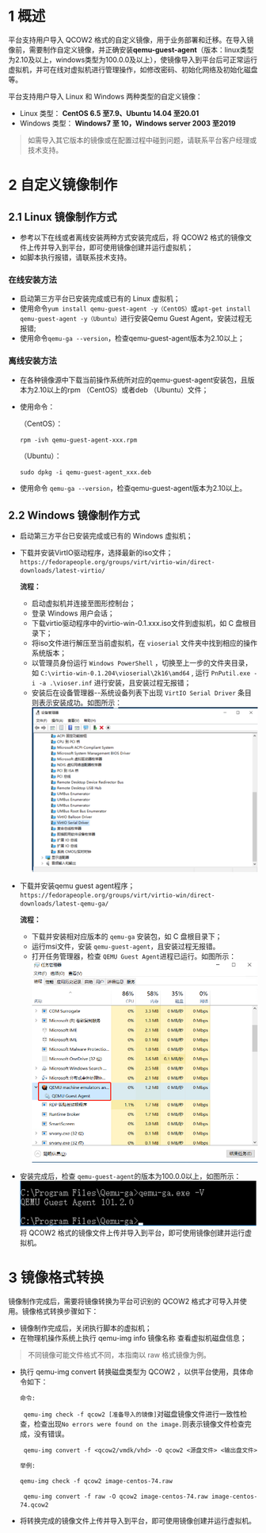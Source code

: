 # 1 概述
平台支持用户导入 QCOW2 格式的自定义镜像，用于业务部署和迁移。在导入镜像前，需要制作自定义镜像，并正确安装**qemu-guest-agent**（版本：linux类型为2.10及以上，windows类型为100.0.0及以上），使镜像导入到平台后可正常运行虚拟机，并可在线对虚拟机进行管理操作，如修改密码、初始化网络及初始化磁盘等。

平台支持用户导入 Linux 和 Windows 两种类型的自定义镜像：

* Linux 类型： **CentOS 6.5 至7.9、Ubuntu 14.04 至20.01**
* Windows 类型： **Windows7 至 10，Windows server 2003 至2019**

>如需导入其它版本的镜像或在配置过程中碰到问题，请联系平台客户经理或技术支持。

# 2 自定义镜像制作
## 2.1 Linux 镜像制作方式
* 参考以下在线或者离线安装两种方式安装完成后，将 QCOW2 格式的镜像文件上传并导入到平台，即可使用镜像创建并运行虚拟机；
* 如脚本执行报错，请联系技术支持。
### 在线安装方法
* 启动第三方平台已安装完成或已有的 Linux 虚拟机；
* 使用命令`yum install qemu-guest-agent -y（CentOS）`或`apt-get install qemu-guest-agent -y（Ubuntu）`进行安装Qemu Guest Agent，安装过程无报错;
* 使用命令`qemu-ga --version`，检查qemu-guest-agent版本为2.10以上；

### 离线安装方法

* 在各种镜像源中下载当前操作系统所对应的qemu-guest-agent安装包，且版本为2.10以上的rpm （CentOS）或者deb （Ubuntu）文件；
* 使用命令：

    （CentOS）：

    `rpm -ivh qemu-guest-agent-xxx.rpm`

    （Ubuntu）：

    `sudo dpkg -i qemu-guest-agent_xxx.deb`

* 使用命令 `qemu-ga --version`，检查qemu-guest-agent版本为2.10以上。


## 2.2 Windows 镜像制作方式
* 启动第三方平台已安装完成或已有的 Windows 虚拟机；
* 下载并安装VirtIO驱动程序，选择最新的iso文件；
`https://fedorapeople.org/groups/virt/virtio-win/direct-downloads/latest-virtio/`

    **流程：**

    * 启动虚拟机并连接至图形控制台；
    *  登录 Windows 用户会话；
    *  下载virtio驱动程序中的virtio-win-0.1.xxx.iso文件到虚拟机，如 C 盘根目录下；
    *  将iso文件进行解压至当前虚拟机，在 `vioserial` 文件夹中找到相应的操作系统版本；
    *  以管理员身份运行 `Windows PowerShell` ，切换至上一步的文件夹目录， 如
    `C:\virtio-win-0.1.204\vioserial\2k16\amd64` , 运行 `PnPutil.exe -i -a .\vioser.inf` 进行安装，且安装过程无报错；
    *  安装后在设备管理器--系统设备列表下出现 `VirtIO Serial Driver` 条目则表示安装成功。如图所示：
       ![virtio](../images/customimage/virtio.png)
    
*  下载并安装qemu guest agent程序；
    `https://fedorapeople.org/groups/virt/virtio-win/direct-downloads/latest-qemu-ga/`

     **流程：**
    * 下载并安装相对应版本的 `qemu-ga` 安装包，如 C 盘根目录下；
    * 运行msi文件，安装 `qemu-guest-agent`，且安装过程无报错。
    * 打开任务管理器，检查 `QEMU Guest Agent`进程已运行。如图所示：
    ![virtio](../images/customimage/qga.png)

* 安装完成后，检查 `qemu-guest-agent`的版本为100.0.0以上，如图所示：
 ![win-qga-version](../images/customimage/win-qga-version.png)
 将 QCOW2 格式的镜像文件上传并导入到平台，即可使用镜像创建并运行虚拟机。

# 3 镜像格式转换
镜像制作完成后，需要将镜像转换为平台可识别的 QCOW2 格式才可导入并使用。镜像格式转换步骤如下：
* 镜像制作完成后，关闭执行脚本的虚拟机；
* 在物理机操作系统上执行 qemu-img info 镜像名称 查看虚拟机磁盘信息；
>不同镜像可能文件格式不同，本指南以 raw 格式镜像为例。
* 执行 qemu-img convert 转换磁盘类型为 QCOW2 ，以供平台使用，具体命令如下：

    `命令:`
    
    ` qemu-img check -f qcow2 [准备导入的镜像]`对磁盘镜像文件进行一致性检查，检查出现`No errors were found on the image.`则表示镜像文件检查完成，没有错误。

    ` qemu-img convert -f <qcow2/vmdk/vhd> -O qcow2 <源盘文件> <输出盘文件>`

    `举例:`

    `qemu-img check -f qcow2 image-centos-74.raw`

     ` qemu-img convert -f raw -O qcow2 image-centos-74.raw image-centos-74.qcow2`

* 将转换完成的镜像文件上传并导入到平台，即可使用镜像创建并运行虚拟机。
